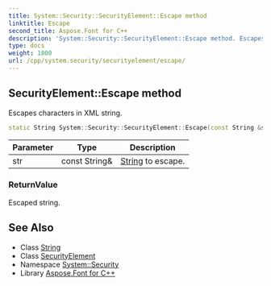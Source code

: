 ```yaml
---
title: System::Security::SecurityElement::Escape method
linktitle: Escape
second_title: Aspose.Font for C++
description: 'System::Security::SecurityElement::Escape method. Escapes characters in XML string in C++.'
type: docs
weight: 1800
url: /cpp/system.security/securityelement/escape/
---
```

## SecurityElement::Escape method


Escapes characters in XML string.

```cpp
static String System::Security::SecurityElement::Escape(const String &str)
```


| Parameter | Type | Description |
| --- | --- | --- |
| str | const String\& | [String](../../../system/string/) to escape. |

### ReturnValue

Escaped string.

## See Also

* Class [String](../../../system/string/)
* Class [SecurityElement](../)
* Namespace [System::Security](../../)
* Library [Aspose.Font for C++](../../../)
